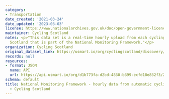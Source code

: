 ```yaml
---
category:
- Transportation
date_created: '2021-03-24'
date_updated: '2023-03-03'
license: https://www.nationalarchives.gov.uk/doc/open-government-licence/version/3/
maintainer: Cycling Scotland
notes: <p>"This data set is a real-time hourly upload from each cycling counter across
  Scotland that is part of the National Monitoring Framework."</p>
organization: Cycling Scotland
original_dataset_link: https://usmart.io/org/cyclingscotland/discovery/discovery-view-detail/7ffbe5d6-fa13-4352-829d-0bb0a58e3355
records: null
resources:
- format: JSON
  name: API
  url: https://api.usmart.io/org/d1b773fa-d2bd-4830-b399-ecfd18e832f3/208316af-3d06-4b86-83e9-2cf025393d1c/1/urql
schema: default
title: National Monitoring Framework - hourly data from automatic cycling counters
  - Cycling Scotland
---
```

